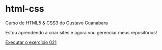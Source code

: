 # html-css
 Curso de HTML5 & CSS3 do Gustavo Guanabara

 Estou aprendendo a criar sites e agora vou gerenciar meus repositórios!

<a Href="https://desenvolvedordf.github.io/html-css/Exerc%C3%ADcios/ex021/index.html">Executar o exercício 021</a>